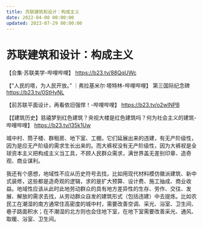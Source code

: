 ```yaml
---
title: 苏联建筑和设计：构成主义
date: 2022-04-08 00:00:00
updated: 2023-07-29 00:00:00
---
```


# 苏联建筑和设计：构成主义

【合集·苏联美学-哔哩哔哩】 https://b23.tv/88QqUWc

【“人民的塔，为人民开放。” ｜弗拉基米尔·塔特林-哔哩哔哩】 第三国际纪念碑 https://b23.tv/0StHyNL

【前苏联平面设计，再看依旧强悍！-哔哩哔哩】 https://b23.tv/o2wlNPB

【【建筑历史】慈禧梦到红色建筑？央视大楼是红色建筑吗？何为社会主义的建筑-哔哩哔哩】 https://b23.tv/l35k1Uw

城中村、筒子楼、群租房、地下室、工棚，它们延展出来的违建，有无产阶级性，因为是应无产阶级的需求生长出来的。而大裤衩没有无产阶级性，因为大裤衩是全球资本主义把构成主义当工具，不顾人民群众需求，满世界盖无差别印章、造奇观、商业谋利。

我还有个感想，地域性不应从历史符号去找，比如用现代材料模仿徽派建筑、新中式装修，这些都是造奇观的逻辑，求的是扩大预算、设计费、施工抽成、商业收益。地域性应该从此时此地劳动群众的具有地方差异性的生存、劳作、交往、发展、解放的需求去找，从劳动群众自发的建筑形式（包括违建）中去提炼。比如农民工在潮湿的南方通常住高密度的城中村，需要改善空调、采光、浴室、卫生间、巷子路面积水；在不潮湿的北方则也会住地下室，在地下室需要改善采光、通风、取暖、浴室、卫生间。
